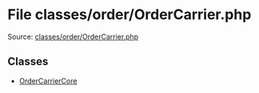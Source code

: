 File classes/order/OrderCarrier.php
=========

Source: [classes/order/OrderCarrier.php](https://github.com/PrestaShop/PrestaShop/blob/1.5.4.1/classes/order/OrderCarrier.php)


Classes
-------

* [OrderCarrierCore](class.OrderCarrierCore.md)

